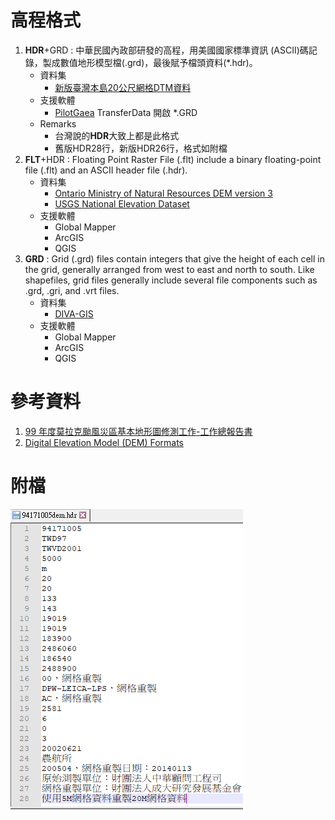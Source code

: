 # 高程格式

1. **HDR**+GRD : 中華民國內政部研發的高程，用美國國家標準資訊 (ASCII)碼記錄，製成數值地形模型檔(.grd)，最後賦予檔頭資料(*.hdr)。
    + 資料集
      + [新版臺灣本島20公尺網格DTM資料](https://data.moi.gov.tw/MoiOD/Data/DataDetail.aspx?oid=8600CF99-A6EF-4335-947D-D26C9992EDD1)
    + 支援軟體
      + [PilotGaea](https://www.pilotgaea.com.tw/) TransferData 開啟 *.GRD
    + Remarks
      + 台灣說的**HDR**大致上都是此格式
      + 舊版HDR28行，新版HDR26行，格式如附檔     
1. **FLT**+HDR : Floating Point Raster File (.flt) include a binary floating-point file (.flt) and an ASCII header file (.hdr).
    + 資料集
      + [Ontario Ministry of Natural Resources DEM version 3](https://library.carleton.ca/find/gis/geospatial-data/provincial-digital-elevation-model-version-3)
      + [USGS National Elevation Dataset](https://lta.cr.usgs.gov/NED)
    + 支援軟體
      + Global Mapper
      + ArcGIS
      + QGIS   
3. **GRD** : Grid (.grd) files contain integers that give the height of each cell in the grid, generally arranged from west to east and north to south. Like shapefiles, grid files generally include several file components such as .grd, .gri, and .vrt files.
    + 資料集
      + [DIVA-GIS](http://www.diva-gis.org/)
    + 支援軟體
      + Global Mapper
      + ArcGIS
      + QGIS

# 參考資料
  1. [99 年度莫拉克颱風災區基本地形圖修測工作-工作總報告書](https://www.nlsc.gov.tw/uploadfile/5942500.pdf])
  1. [Digital Elevation Model (DEM) Formats](https://library.carleton.ca/help/dem-formats)


# 附檔
![](hdr28.png)
